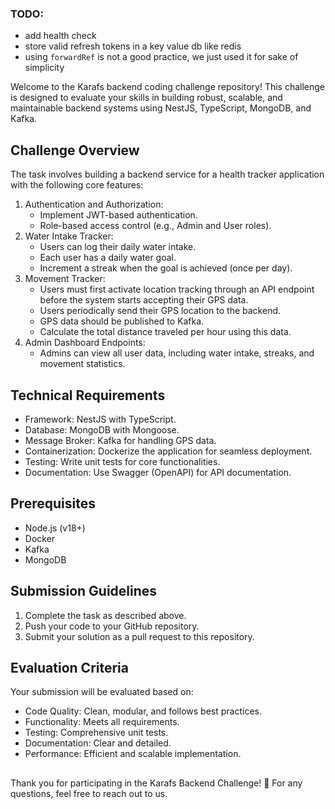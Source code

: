 ### TODO:

- add health check
- store valid refresh tokens in a key value db like redis
- using `forwardRef` is not a good practice, we just used it for sake of simplicity

Welcome to the Karafs backend coding challenge repository! This challenge is designed to evaluate your skills in building robust, scalable, and maintainable backend systems using NestJS, TypeScript, MongoDB, and Kafka.

## Challenge Overview

The task involves building a backend service for a health tracker application with the following core features:

1.  Authentication and Authorization:
    - Implement JWT-based authentication.
    - Role-based access control (e.g., Admin and User roles).
2.  Water Intake Tracker:
    - Users can log their daily water intake.
    - Each user has a daily water goal.
    - Increment a streak when the goal is achieved (once per day).
3.  Movement Tracker:
    - Users must first activate location tracking through an API endpoint before the system starts accepting their GPS data.
    - Users periodically send their GPS location to the backend.
    - GPS data should be published to Kafka.
    - Calculate the total distance traveled per hour using this data.
4.  Admin Dashboard Endpoints:
    - Admins can view all user data, including water intake, streaks, and movement statistics.

## Technical Requirements

- Framework: NestJS with TypeScript.
- Database: MongoDB with Mongoose.
- Message Broker: Kafka for handling GPS data.
- Containerization: Dockerize the application for seamless deployment.
- Testing: Write unit tests for core functionalities.
- Documentation: Use Swagger (OpenAPI) for API documentation.

## Prerequisites

- Node.js (v18+)
- Docker
- Kafka
- MongoDB

## Submission Guidelines

1.  Complete the task as described above.
2.  Push your code to your GitHub repository.
3.  Submit your solution as a pull request to this repository.

## Evaluation Criteria

Your submission will be evaluated based on:

- Code Quality: Clean, modular, and follows best practices.
- Functionality: Meets all requirements.
- Testing: Comprehensive unit tests.
- Documentation: Clear and detailed.
- Performance: Efficient and scalable implementation.

##

Thank you for participating in the Karafs Backend Challenge! 🎉 For any questions, feel free to reach out to us.
